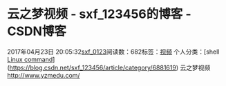 # 云之梦视频 - sxf_123456的博客 - CSDN博客
2017年04月23日 20:05:32[sxf_0123](https://me.csdn.net/sxf_123456)阅读数：682标签：[视频](https://so.csdn.net/so/search/s.do?q=视频&t=blog)
个人分类：[shell																[Linux command](https://blog.csdn.net/sxf_123456/article/category/6748440)](https://blog.csdn.net/sxf_123456/article/category/6881619)
云之梦视频
http://www.yzmedu.com/
